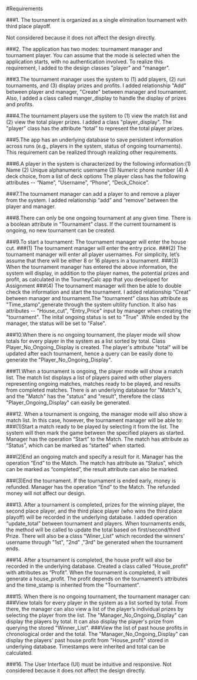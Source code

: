 #Requirements

###1. The tournament is organized as a single elimination tournament with third place playoff.

Not considered because it does not affect the design directly.

###2. The application has two modes: tournament manager and tournament player. You can assume that the mode is selected when the application starts, with no authentication involved.
To realize this requirement, I added to the design classes "player" and "manager".

###3.The tournament manager uses the system to (1) add players, (2) run tournaments, and (3) display prizes and profits.
I added relationship "Add" between player and manager, "Create" between manager and tournament. Also, I added a class called manger_display to handle the display of prizes and profits.

###4.The tournament players use the system to (1) view the match list and (2) view the total player prizes.
I added a class "player_display". The "player" class has the attribute “total” to represent the total player prizes.

###5.The app has an underlying database to save persistent information across runs (e.g., players in the system, status of ongoing tournaments).
This requirement can be realized through realizing other requirements.

###6.A player in the system is characterized by the following information:(1) Name (2) Unique alphanumeric username (3) Numeric phone number (4) A deck choice, from a list of deck options
The player class has the following attributes -- “Name”, “Username”, “Phone”, “Deck_Choice”.

###7.The tournament manager can add a player to and remove a player from the system.
I added relationship “add” and “remove” between the player and manager.

###8.There can only be one ongoing tournament at any given time.
There is a boolean attribute in “Tournament” class. If the current tournament is ongoing, no new tournament can be created.

###9.To start a tournament: The tournament manager will enter the house cut.
###(1) The tournament manager will enter the entry price.
###(2) The tournament manager will enter all player usernames. For simplicity, let’s assume that there will be either 8 or 16 players in a tournament.
###(3) When the tournament manager has entered the above information, the system will display, in addition to the player names, the potential prizes and profit, as calculated in the TourneyCalc app that you developed for Assignment 
###(4) The tournament manager will then be able to double check the information and start the tournament.
I added relationship “Creat” between manager and tournament.The "tournament" class has attribute as "Time_stamp",generate through the system ultility function. It also has attributes -- "House_cut", "Entry_Price" input by manager when creating the "tournament". The inital ongoing status is set to "True" .While ended by the manager, the status will be set to "False".

###10.When there is no ongoing tournament, the player mode will show totals for every player in the system as a list sorted by total.
Class Player_No_Ongoing_Display is created. The player's attribute "total" will be updated after each tournament, hence a query can be easily done to generate the "Player_No_Ongoing_Display".

###11.When a tournament is ongoing, the player mode will show a match list. The match list displays a list of players paired with other players representing ongoing matches, matches ready to be played, and results from completed matches.
There is an underlying database for "Match"s, and the "Match" has the "status" and "result", therefore the class "Player_Ongoing_Display" can easily be generated.

###12. When a tournament is ongoing, the manager mode will also show a match list. In this case, however, the tournament manager will be able to:
###(1)Start a match ready to be played by selecting it from the list. The system will then mark the game between the specified players as started.
Manager has the operation “Start” to the Match. The match has attribute as “Status”, which can be marked as “started” when started.

###(2)End an ongoing match and specify a result for it.
Manager has the operation “End” to the Match. The match has attribute as “Status”, which can be marked as “completed”, the result attribute can also be marked.

###(3)End the tournament. If the tournament is ended early, money is refunded.
Manager has the operation “End” to the Match. The refunded money will not affect our design.

###13. After a tournament is completed, prizes for the winning player, the second place player, and the third place player (who wins the third place playoff) will be recorded in the underlying database. 
I added operation “update_total” between tournament and players. When tournaments ends, the method will be called to update the total based on first/second/third Prize. There will also be a class "Winer_List" which recorded the winners' username through "1st", "2nd" ,"3rd" be generated when the tournament ends.

###14. After a tournament is completed, the house profit will also be recorded in the underlying database.
Created a class called “House_profit” with attributes as “Profit”. When the tournament is completed, it will generate a house_profit. The profit depends on the tournament’s attributes and the time_stamp is inherited from the "Tournament".

###15. When there is no ongoing tournament, the tournament manager can:
###View totals for every player in the system as a list sorted by total. From there, the manager can also view a list of the player’s individual prizes by selecting the player from the list.
The "Manager_No_Ongoing_Display" can display the players by total. It can also display the player's prize from querying the stored "Winner_List".
###View the list of past house profits in chronological order and the total.
The "Manager_No_Ongoing_Display" can display the players' past house profit from "House_profit" stored in underlying database. Timestamps were inherited and total can be calculated.

###16. The User Interface (UI) must be intuitive and responsive.
Not considered because it does not affect the design directly.

